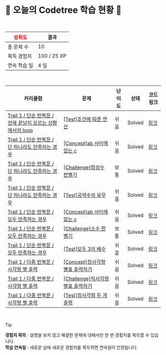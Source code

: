 # 🌲 오늘의 Codetree 학습 현황 🌲

<br />

| <span style="color:red;display:block;text-align:center;"> **성취도**</span> | 결과 |
|---|---|
| 총 문제 수 | 10 |
| 획득 경험치 | 100 / 25 XP |
| 연속 학습 일 | 4 일 |

<br />

|커리큘럼|문제|난이도|상태|코드 링크|
|---|---|---|---|---|
|[Trail 1 / 단순 반복문 / 언제 끝날지 모르는 상황에서의 loop](https://https://en.codetree.ai/trail-info/novice-low/)|[[Test]조건에 따른 연산](https://https://en.codetree.ai/trails/complete/curated-cards/test-operatino-by-rule/)|쉬움|Solved|[링크](https://github.com/inhooinu/algorithm_study_CodeTree/blob/main/250108/%EC%A1%B0%EA%B1%B4%EC%97%90%20%EB%94%B0%EB%A5%B8%20%EC%97%B0%EC%82%B0/operatino-by-rule.java)|
|[Trail 1 / 단순 반복문 / 단 하나라도 만족하는 경우](https://https://en.codetree.ai/trail-info/novice-low/)|[[Concept]ab 사이에 있는 c](https://https://en.codetree.ai/trails/complete/curated-cards/intro-c-between-a-and-b/)|쉬움|Solved|[링크](https://github.com/inhooinu/algorithm_study_CodeTree/blob/main/250108/ab%20%EC%82%AC%EC%9D%B4%EC%97%90%20%EC%9E%88%EB%8A%94%20c/c-between-a-and-b.java)|
|[Trail 1 / 단순 반복문 / 단 하나라도 만족하는 경우](https://https://en.codetree.ai/trail-info/novice-low/)|[[Challenge]합성수 판별기](https://https://en.codetree.ai/trails/complete/curated-cards/challenge-factorization-discriminator/)|보통|Solved|[링크](https://github.com/inhooinu/algorithm_study_CodeTree/blob/main/250108/%ED%95%A9%EC%84%B1%EC%88%98%20%ED%8C%90%EB%B3%84%EA%B8%B0/factorization-discriminator.java)|
|[Trail 1 / 단순 반복문 / 단 하나라도 만족하는 경우](https://https://en.codetree.ai/trail-info/novice-low/)|[[Test]공약수의 유무](https://https://en.codetree.ai/trails/complete/curated-cards/test-presence-or-absence-of-a-common-divisor/)|쉬움|Solved|[링크](https://github.com/inhooinu/algorithm_study_CodeTree/blob/main/250108/%EA%B3%B5%EC%95%BD%EC%88%98%EC%9D%98%20%EC%9C%A0%EB%AC%B4/presence-or-absence-of-a-common-divisor.java)|
|[Trail 1 / 단순 반복문 / 모두 만족하는 경우](https://https://en.codetree.ai/trail-info/novice-low/)|[[Concept]ab 사이에 없는 c](https://https://en.codetree.ai/trails/complete/curated-cards/intro-c-between-a-and-b-2/)|쉬움|Solved|[링크](https://github.com/inhooinu/algorithm_study_CodeTree/blob/main/250108/ab%20%EC%82%AC%EC%9D%B4%EC%97%90%20%EC%97%86%EB%8A%94%20c/c-between-a-and-b-2.java)|
|[Trail 1 / 단순 반복문 / 모두 만족하는 경우](https://https://en.codetree.ai/trail-info/novice-low/)|[[Challenge]소수 판별기](https://https://en.codetree.ai/trails/complete/curated-cards/challenge-prime-number-discriminator/)|보통|Solved|[링크](https://github.com/inhooinu/algorithm_study_CodeTree/blob/main/250108/%EC%86%8C%EC%88%98%20%ED%8C%90%EB%B3%84%EA%B8%B0/prime-number-discriminator.java)|
|[Trail 1 / 단순 반복문 / 모두 만족하는 경우](https://https://en.codetree.ai/trail-info/novice-low/)|[[Test]모두 3의 배수](https://https://en.codetree.ai/trails/complete/curated-cards/test-all-multiples-of-3/)|쉬움|Solved|[링크](https://github.com/inhooinu/algorithm_study_CodeTree/blob/main/250108/%EB%AA%A8%EB%91%90%203%EC%9D%98%20%EB%B0%B0%EC%88%98/all-multiples-of-3.java)|
|[Trail 1 / 다중 반복문 / 사각형 별 출력](https://https://en.codetree.ai/trail-info/novice-low/)|[[Concept]정사각형 별표 출력하기](https://https://en.codetree.ai/trails/complete/curated-cards/intro-print-stars-in-square/)|쉬움|Solved|[링크](https://github.com/inhooinu/algorithm_study_CodeTree/blob/main/250108/%EC%A0%95%EC%82%AC%EA%B0%81%ED%98%95%20%EB%B3%84%ED%91%9C%20%EC%B6%9C%EB%A0%A5%ED%95%98%EA%B8%B0/print-stars-in-square.java)|
|[Trail 1 / 다중 반복문 / 사각형 별 출력](https://https://en.codetree.ai/trail-info/novice-low/)|[[Challenge]직사각형 별표 출력하기](https://https://en.codetree.ai/trails/complete/curated-cards/challenge-print-stars-in-rectangle/)|쉬움|Solved|[링크](https://github.com/inhooinu/algorithm_study_CodeTree/blob/main/250108/%EC%A7%81%EC%82%AC%EA%B0%81%ED%98%95%20%EB%B3%84%ED%91%9C%20%EC%B6%9C%EB%A0%A5%ED%95%98%EA%B8%B0/print-stars-in-rectangle.java)|
|[Trail 1 / 다중 반복문 / 사각형 별 출력](https://https://en.codetree.ai/trail-info/novice-low/)|[[Test]정사각형 두 개 출력](https://https://en.codetree.ai/trails/complete/curated-cards/test-output-two-rectangles/)|쉬움|Solved|[링크](https://github.com/inhooinu/algorithm_study_CodeTree/blob/main/250108/%EC%A0%95%EC%82%AC%EA%B0%81%ED%98%95%20%EB%91%90%20%EA%B0%9C%20%EC%B6%9C%EB%A0%A5/output-two-rectangles.java)|


<br />

> [!TIP]
> **경험치 획득** : 설명을 보지 않고 해결한 문제에 대해서만 한 번 경험치를 획득할 수 있습니다.  
> **학습 연속일** : 새로운 날에 새로운 경험치를 획득하면 연속일이 인정됩니다.

